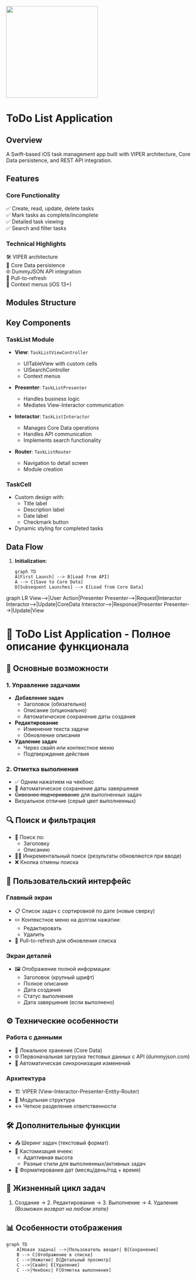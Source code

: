 <img src="https://github.com/PaulRommel/ToDo/blob/main/demo/me.gif" width="250" height="250"/>

# ToDo List Application

## Overview
A Swift-based iOS task management app built with VIPER architecture, Core Data persistence, and REST API integration.

## Features

### Core Functionality
✅ Create, read, update, delete tasks  
✅ Mark tasks as complete/incomplete  
✅ Detailed task viewing  
✅ Search and filter tasks  

### Technical Highlights
🛠 VIPER architecture  
💾 Core Data persistence  
🌐 DummyJSON API integration  
🔄 Pull-to-refresh  
📱 Context menus (iOS 13+)  

## Modules Structure

## Key Components

### TaskList Module
- **View**: `TaskListViewController`
  - UITableView with custom cells
  - UISearchController
  - Context menus

- **Presenter**: `TaskListPresenter`
  - Handles business logic
  - Mediates View-Interactor communication

- **Interactor**: `TaskListInteractor`
  - Manages Core Data operations
  - Handles API communication
  - Implements search functionality

- **Router**: `TaskListRouter`
  - Navigation to detail screen
  - Module creation

### TaskCell
- Custom design with:
  - Title label
  - Description label
  - Date label  
  - Checkmark button
- Dynamic styling for completed tasks

## Data Flow
1. **Initialization**:
   ```mermaid
   graph TD
   A[First Launch] --> B[Load from API]
   A --> C[Save to Core Data]
   D[Subsequent Launches] --> E[Load from Core Data]

graph LR
View-->|User Action|Presenter
Presenter-->|Request|Interactor
Interactor-->|Update|CoreData
Interactor-->|Response|Presenter
Presenter-->|Update|View

# 📝 ToDo List Application - Полное описание функционала

## 📌 Основные возможности

### 1. Управление задачами
- **Добавление задач**
  - Заголовок (обязательно)
  - Описание (опционально)
  - Автоматическое сохранение даты создания
- **Редактирование**
  - Изменение текста задачи
  - Обновление описания
- **Удаление задач**
  - Через свайп или контекстное меню
  - Подтверждение действия

### 2. Отметка выполнения
- ✅ Одним нажатием на чекбокс
- 📅 Автоматическое сохранение даты завершения
- ~~Сквозное подчеркивание~~ для выполненных задач
- Визуальное отличие (серый цвет выполненных)

## 🔍 Поиск и фильтрация
- 🔎 Поиск по:
  - Заголовку
  - Описанию
- 🕵️‍♂️ Инкрементальный поиск (результаты обновляются при вводе)
- ❌ Кнопка отмены поиска

## 📱 Пользовательский интерфейс
### Главный экран
- 📋 Список задач с сортировкой по дате (новые сверху)
- ✏️ Контекстное меню на долгом нажатии:
  - Редактировать
  - Удалить
- 🔄 Pull-to-refresh для обновления списка

### Экран деталей
- 🖼️ Отображение полной информации:
  - Заголовок (крупный шрифт)
  - Полное описание
  - Дата создания
  - Статус выполнения
  - Дата завершения (если выполнено)

## ⚙️ Технические особенности
### Работа с данными
- 💾 Локальное хранение (Core Data)
- 🌐 Первоначальная загрузка тестовых данных с API (dummyjson.com)
- 🔄 Автоматическая синхронизация изменений

### Архитектура
- 🏗 VIPER (View-Interactor-Presenter-Entity-Router)
- 🧩 Модульная структура
- ↔️ Четкое разделение ответственности

## 🛠 Дополнительные функции
- 📤 Шеринг задач (текстовый формат)
- 🎨 Кастомизация ячеек:
  - Адаптивная высота
  - Разные стили для выполненных/активных задач
- 📅 Форматирование дат (месяц/день/год + время)

## 🔄 Жизненный цикл задач
1. Создание → 2. Редактирование → 3. Выполнение → 4. Удаление  
*(Возможен возврат на любом этапе)*

## 📊 Особенности отображения
```mermaid
graph TD
    A[Новая задача] -->|Пользователь вводит| B[Сохранение]
    B --> C[Отображение в списке]
    C -->|Нажатие| D[Детальный просмотр]
    C -->|Свайп| E[Удаление]
    C -->|Чекбокс| F[Отметка выполнения]
